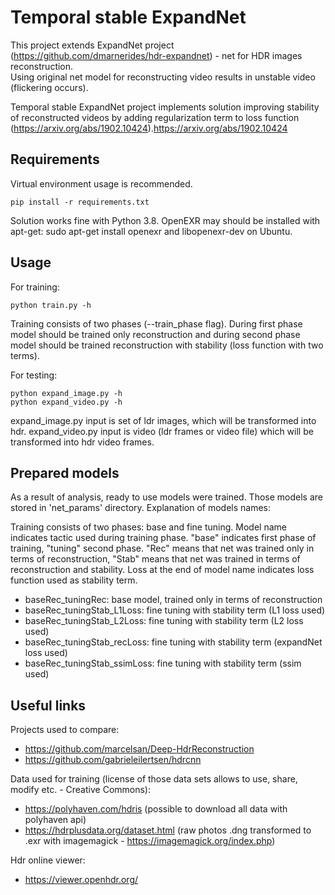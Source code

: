 # Temporal stable ExpandNet
This project extends ExpandNet project (https://github.com/dmarnerides/hdr-expandnet) - net for HDR images reconstruction.  
Using original net model for reconstructing video results in unstable video (flickering occurs).  

Temporal stable ExpandNet project implements solution improving stability of reconstructed videos by adding regularization term to loss function (https://arxiv.org/abs/1902.10424).https://arxiv.org/abs/1902.10424

## Requirements
Virtual environment usage is recommended.
```
pip install -r requirements.txt
```
Solution works fine with Python 3.8. OpenEXR may should be installed with apt-get: sudo apt-get install openexr and libopenexr-dev on Ubuntu.

## Usage
For training:
```
python train.py -h
```
Training consists of two phases (--train_phase flag). During first phase model should be trained only reconstruction and during second phase model should be trained reconstruction with stability (loss function with two terms).  
  
For testing:
```
python expand_image.py -h
python expand_video.py -h
```
expand_image.py input is set of ldr images, which will be transformed into hdr.
expand_video.py input is video (ldr frames or video file) which will be transformed into hdr video frames.

## Prepared models
As a result of analysis, ready to use models were trained. Those models are stored in 'net_params' directory. Explanation of models names:

Training consists of two phases: base and fine tuning. Model name indicates tactic used during training phase. 
"base" indicates first phase of training, "tuning" second phase.
"Rec" means that net was trained only in terms of reconstruction, "Stab" means that net was trained in terms of reconstruction and stability.
Loss at the end of model name indicates loss function used as stability term. 

- baseRec_tuningRec: base model, trained only in terms of reconstruction
- baseRec_tuningStab_L1Loss: fine tuning with stability term (L1 loss used) 
- baseRec_tuningStab_L2Loss: fine tuning with stability term (L2 loss used)
- baseRec_tuningStab_recLoss: fine tuning with stability term (expandNet loss used)
- baseRec_tuningStab_ssimLoss: fine tuning with stability term (ssim used)

## Useful links
Projects used to compare:
- https://github.com/marcelsan/Deep-HdrReconstruction
- https://github.com/gabrieleilertsen/hdrcnn

Data used for training (license of those data sets allows to use, share, modify etc. - Creative Commons):
- https://polyhaven.com/hdris (possible to download all data with polyhaven api)
- https://hdrplusdata.org/dataset.html (raw photos .dng transformed to .exr with imagemagick - https://imagemagick.org/index.php)

Hdr online viewer:
- https://viewer.openhdr.org/
